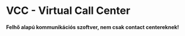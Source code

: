 # VCC - Virtual Call Center
#### Felhő alapú kommunikációs szoftver, nem csak contact centereknek! 
